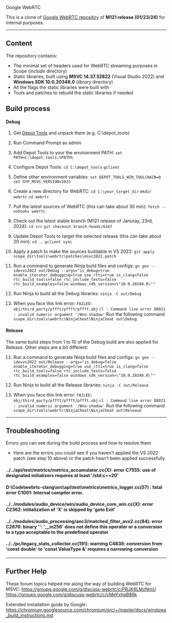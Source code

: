 Google WebRTC

This is a clone of [Google WebRTC repositiry](https://webrtc.googlesource.com/src) of **M121 release (01/23/24)** for internal purposes.

---

## Content

The repository contains:
- The minimal set of headers used for WebRTC streaming purposes in Scope (*include* directory)
- Static libraries, built using **MSVC 14.37.32822** (Visual Studio 2022) and **Windows SDK 10.0.20348.0** (*library* directory)
- All the flags the static libraries were built with
- Tools and patches to rebuild the static libraries if needed

## Build process

#### Debug
1. Get [Depot Tools](https://storage.googleapis.com/chrome-infra/depot_tools.zip) and unpack them (e.g. C:\depot_tools)

2. Run Command Prompt as admin

3. Add Depot Tools to your the environment PATH:
`set PATH=C:\depot_tools;%PATH%`

4. Configure Depot Tools:
`cd C:\depot_tools`
`gclient`

5. Define other environment variables:
`set DEPOT_TOOLS_WIN_TOOLCHAIN=0`
`set GYP_MSVS_VERSION=2022`

6. Create a new directory for WebRTC:
`cd C:\your_target_dir`
`mkdir webrtc`
`cd webrtc`

7. Pull the latest sources of WebRTC (this can take about 30 min):
`fetch --nohooks webrtc`

8. Check out the latest stable branch (M121 release of Januray, 23rd, 2024):
`cd src`
`git checkout branch-heads/6167`

9. Update Depot Tools to target the selected release (this can take about 20 min):
`cd ..`
`gclient sync`

10. Apply a patch to make the sources buildable in VS 2022:
`git apply scope_dir\tools\webrtc\patches\msvc2022.patch`

11. Run a command to generate Ninja build files and configs:
`gn gen --ide=vs2022 out/Debug --args="is_debug=true enable_iterator_debugging=true use_rtti=true is_clang=false rtc_build_tools=false rtc_include_tests=false rtc_build_examples=false windows_sdk_version=\"10.0.20348.0\""`

12. Run Ninja to build all the Debug libraries:
`ninja -C out/Debug`

13. When you face this link error:
`FAILED: obj/third_party/pffft/pffft/pffft.obj`
`cl : Command line error D8021 : invalid numeric argument '/Wno-shadow'`
Run the following command
`scope_dir\tools\webrtc\NinjaCheat\NinjaCheat out\Debug`

#### Release
The same build steps from 1 to 10 of the Debug build are also applied for Release. Other steps are a bit different:

11. Run a command to generate Ninja build files and configs:
`gn gen --ide=vs2022 out/Release --args="is_debug=false enable_iterator_debugging=true use_rtti=true is_clang=false rtc_build_tools=false rtc_include_tests=false rtc_build_examples=false windows_sdk_version=\"10.0.20348.0\""`

12. Run Ninja to build all the Release libraries:
`ninja -C out/Release`

13. When you face this link error:
`FAILED: obj/third_party/pffft/pffft/pffft.obj`
`cl : Command line error D8021 : invalid numeric argument '/Wno-shadow'`
Run the following command
`scope_dir\tools\webrtc\NinjaCheat\NinjaCheat out\Release`

---

## Troubleshooting

Errors you can see during the build process and how to resolve them

- Here are the errors you could see if you haven't applied the VS 2022 patch (see step 10 above) or the
patch hasn't been applied successfully

#### ../../api/test/metrics/metrics_accumulator.cc(X): error C7555: use of designated initializers requires at least '/std:c++20'

#### D:\Code\webrtc-clang\src\api\test\metrics\metrics_logger.cc(57) : fatal error C1001: Internal compiler error.

#### ../../modules/audio_device/win/audio_device_core_win.cc(X): error C2362: initialization of 'X' is skipped by 'goto Exit'

#### ../../modules/audio_processing/aec3/matched_filter_avx2.cc(84): error C2676: binary '': '__m256' does not define this operator or a conversion to a type acceptable to the predefined operator

#### ../../pc/legacy_stats_collector.cc(191): warning C4838: conversion from 'const double' to 'const ValueType &' requires a narrowing conversion

---

## Further Help
These forum topics helped me along the way of building WebRTC for MSVC:
https://groups.google.com/g/discuss-webrtc/c/PBJK6LMzNmU
https://groups.google.com/g/discuss-webrtc/c/cMeYxhpB86k

Extended installation guide by Google:
https://chromium.googlesource.com/chromium/src/+/master/docs/windows_build_instructions.md